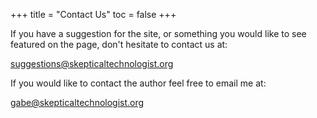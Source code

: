+++
title = "Contact Us"
toc = false
+++

If you have a suggestion for the site, or something you would like to see featured on the page, don't hesitate to contact us at:

<suggestions@skepticaltechnologist.org>

If you would like to contact the author feel free to email me at:

<gabe@skepticaltechnologist.org>